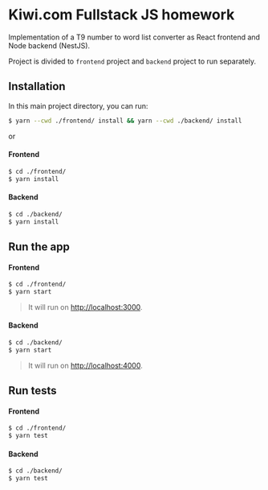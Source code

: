 # Kiwi.com Fullstack JS homework

Implementation of a T9 number to word list converter as React frontend and Node backend (NestJS).

Project is divided to `frontend` project and `backend` project to run separately.

## Installation

In this main project directory, you can run:

```bash
$ yarn --cwd ./frontend/ install && yarn --cwd ./backend/ install
```

or

#### Frontend

```bash
$ cd ./frontend/
$ yarn install
```

#### Backend

```bash
$ cd ./backend/
$ yarn install
```

## Run the app

#### Frontend

```bash
$ cd ./frontend/
$ yarn start
```

> It will run on [http://localhost:3000](http://localhost:3000).

#### Backend

```bash
$ cd ./backend/
$ yarn start
```

> It will run on [http://localhost:4000](http://localhost:4000).

## Run tests

#### Frontend

```bash
$ cd ./frontend/
$ yarn test
```

#### Backend

```bash
$ cd ./backend/
$ yarn test
```
